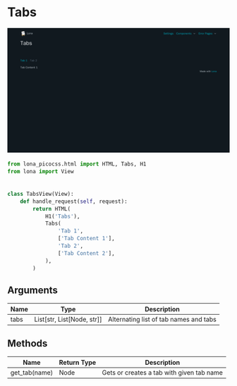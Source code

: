 # Tabs

![Tabs](../../doc/screenshots/tabs.png)

```python
from lona_picocss.html import HTML, Tabs, H1
from lona import View


class TabsView(View):
    def handle_request(self, request):
        return HTML(
            H1('Tabs'),
            Tabs(
                'Tab 1',
                ['Tab Content 1'],
                'Tab 2',
                ['Tab Content 2'],
            ),
        )

```

## Arguments

| Name | Type | Description |
| - | - | - |
| tabs | List[str, List[Node, str]] | Alternating list of tab names and tabs |


## Methods

| Name | Return Type | Description |
| - | - | - |
| get_tab(name) | Node | Gets or creates a tab with given tab name |
